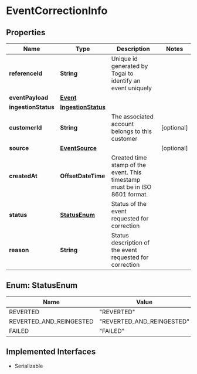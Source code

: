 

# EventCorrectionInfo


## Properties

| Name | Type | Description | Notes |
|------------ | ------------- | ------------- | -------------|
|**referenceId** | **String** | Unique id generated by Togai to identify an event uniquely |  |
|**eventPayload** | [**Event**](Event.md) |  |  |
|**ingestionStatus** | [**IngestionStatus**](IngestionStatus.md) |  |  |
|**customerId** | **String** | The associated account belongs to this customer |  [optional] |
|**source** | [**EventSource**](EventSource.md) |  |  [optional] |
|**createdAt** | **OffsetDateTime** | Created time stamp of the event. This timestamp must be in ISO 8601 format. |  |
|**status** | [**StatusEnum**](#StatusEnum) | Status of the event requested for correction |  |
|**reason** | **String** | Status description of the event requested for correction |  |



## Enum: StatusEnum

| Name | Value |
|---- | -----|
| REVERTED | &quot;REVERTED&quot; |
| REVERTED_AND_REINGESTED | &quot;REVERTED_AND_REINGESTED&quot; |
| FAILED | &quot;FAILED&quot; |


## Implemented Interfaces

* Serializable


